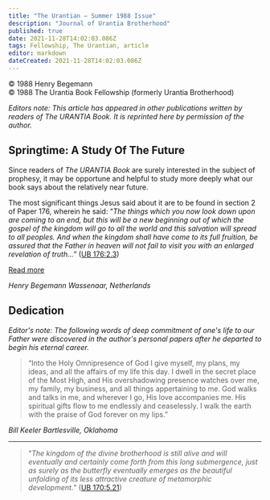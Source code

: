 ```yaml
---
title: "The Urantian — Summer 1988 Issue"
description: "Journal of Urantia Brotherhood"
published: true
date: 2021-11-28T14:02:03.086Z
tags: Fellowship, The Urantian, article
editor: markdown
dateCreated: 2021-11-28T14:02:03.086Z
---
```


<p class="v-card v-sheet theme--light grey lighten-3 px-2">© 1988 Henry Begemann<br>© 1988 The Urantia Book Fellowship (formerly Urantia Brotherhood)</p>

_Editors note: This article has appeared in other publications written by readers of The URANTIA Book. It is reprinted here by permission of the author._

## Springtime: A Study Of The Future

Since readers of _The URANTIA Book_ are surely interested in the subject of prophesy, it may be opportune and helpful to study more deeply what our book says about the relatively near future.

The most significant things Jesus said about it are to be found in section 2 of Paper 176, wherein he said: “_The things which you now look down upon are coming to an end, but this will be a new beginning out of which the gospel of the kingdom will go to all the world and this salvation will spread to all peoples. And when the kingdom shall have come to its full fruition, be assured that the Father in heaven will not fail to visit you with an enlarged revelation of truth..._” ([UB 176:2.3](/en/The_Urantia_Book/176#p2_3))

[Read more](/en/article/Henry_Begemann/Springtime_A_study_of_the_future_3)

_Henry Begemann_
_Wassenaar, Netherlands_

## Dedication

_Editor's note: The following words of deep commitment of one's life to our Father were discovered in the author's personal papers after he departed to begin his eternal career._

> “Into the Holy Omnipresence of God I give myself, my plans, my ideas, and all the affairs of my life this day. I dwell in the secret place of the Most High, and His overshadowing presence watches over me, my family, my business, and all things appertaining to me. God walks and talks in me, and wherever I go, His love accompanies me. His spiritual gifts flow to me endlessly and ceaselessly. I walk the earth with the praise of God forever on my lips.”

_Bill Keeler_
_Bartlesville, Oklahoma_

---

> “_The kingdom of the divine brotherhood is still alive and will eventually and certainly come forth from this long submergence, just as surely as the butterfly eventually emerges as the beautiful unfolding of its less attractive creature of metamorphic development._” ([UB 170:5.21](/en/The_Urantia_Book/170#p5_21))

